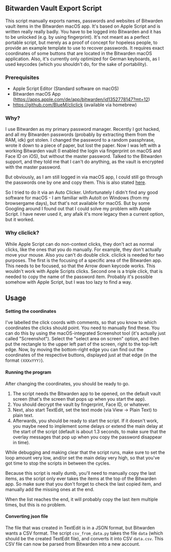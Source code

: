 ## Bitwarden Vault Export Script
This script manually exports names, passwords and websites of Bitwarden vault items in the Bitwarden macOS app. It's based on Apple Script and is written really really badly.
You have to be logged into Bitwarden and it has to be unlocked (e.g. by using fingerprint).
It's not meant as a perfect portable script, but merely as a proof of concept for hopeless people, to provide an example template to use to recover passwords.
It requires exact coordinates of some buttons that are located in the Bitwarden macOS application.
Also, it's currently only optimized for German keyboards, as I used keycodes (which you shouldn't do, for the sake of portability).

### Prerequisites
- Apple Script Editor (Standard software on macOS)
- Bitwarden macOS App (https://apps.apple.com/de/app/bitwarden/id1352778147?mt=12)
- https://github.com/BlueM/cliclick (available via homebrew)

### Why?
I use Bitwarden as my primary password manager. Recently I got hacked, and all my Bitwarden passwords (probably by extracting them from the RAM, idk) got stolen. I changed the password to a random passphrase, wrote it down to a piece of paper, but lost the paper. Now I was left with a working Bitwarden vault (I enabled the login via fingerprint on macOS and Face ID on iOS), but without the master password. Talked to the Bitwarden support, and they told me that I can't do anything, as the vault is encrypted with the master password.

But obviously, as I am still logged in via macOS app, I could still go through the passwords one by one and copy them. This is also stated [here](https://bitwarden.com/help/forgot-master-password/). 

So I tried to do it via an Auto Clicker. Unfortunately I didn't find any good software for macOS - I am familiar with AutoIt on Windows (from my browsergame days), but that's not available for macOS. But by some Googling around I found out that I could solve my problem with Apple Script. I have never used it, any afaik it's more legacy then a current option, but it worked.

### Why cliclick?
While Apple Script can do non-context clicks, they don't act as normal clicks, like the ones that you do manually. For example, they don't actually move your mouse. Also you can't do double click.
cliclick is needed for two purposes. The first is the focusing of a specific area of the Bitwarden app. This needs to be focused, so that the Arrow down keycode works. This wouldn't work with Apple Scripts clicks.
Second one is a triple click, that is needed to copy the name of the password item. Probably it's possible somehow with Apple Script, but I was too lazy to find a way.

## Usage
#### Setting the coordinates
I've labelled the click coords with comments, so that you know to which coordinates the clicks should point.
You need to manually find these. You can do this by using the macOS-integrated Screenshot tool (it's actually just called "Screenshot"). Select the "select area on screen" option, and then put the rectangle to the upper left part of the screen, right to the top-left edge. Now, by moving the bottom-right edge you can find out the coordinates of the respective buttons, displayed just at that edge (in the format `(XXXxYYY)`).
#### Running the program
After changing the coordinates, you should be ready to go. 
1. The script needs the Bitwarden app to be opened, on the default vault screen (that's the screen that pops up when you start the app). 
2. You should decrypt the vault by fingerprint, Face ID, or whatever. 
3. Next, also start TextEdit, set the text mode (via View -> Plain Text) to plain text. 
4. Afterwards, you should be ready to start the script. If it doesn't work, you maybe need to implement some delays or extend the main delay at the start of the script (default is about 1.3 seconds, to make sure that the overlay messages that pop up when you copy the password disappear in time).

While debugging and making clear that the script runs, make sure to set the loop amount very low, and/or set the main delay very high, so that you've got time to stop the scripts in between the cycles.

Because this script is really dumb, you'll need to manually copy the last items, as the script only ever takes the items at the top of the Bitwarden app. So make sure that you don't forget to check the last copied item, and manually add the missing ones at the end.

When the list reaches the end, it will probably copy the last item multiple times, but this is no problem.

#### Converting json file
The file that was created in TextEdit is in a JSON format, but Bitwarden wants a CSV format. The script `csv_from_data.py` takes the file `data` (which should be the created TextEdit file), and converts it into CSV `data.csv`. This CSV file can now be parsed from Bitwarden into a new account.